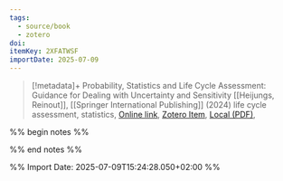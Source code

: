 ```yaml
---
tags:
  - source/book
  - zotero
doi: 
itemKey: 2XFATWSF
importDate: 2025-07-09
---
```

>[!metadata]+
> Probability, Statistics and Life Cycle Assessment: Guidance for Dealing with Uncertainty and Sensitivity
> [[Heijungs, Reinout]], 
> [[Springer International Publishing]] (2024)
> life cycle assessment, statistics, 
> [Online link](https://link.springer.com/10.1007/978-3-031-49317-1), [Zotero Item](zotero://select/library/items/2XFATWSF), [Local (PDF)](file://C:/Users/aburg/Documents/references/zotero/storage/UA29HHSQ/Heijungs2024_ProbabilityStatistics.pdf), 

%% begin notes %%

%% end notes %%

%% Import Date: 2025-07-09T15:24:28.050+02:00 %%
